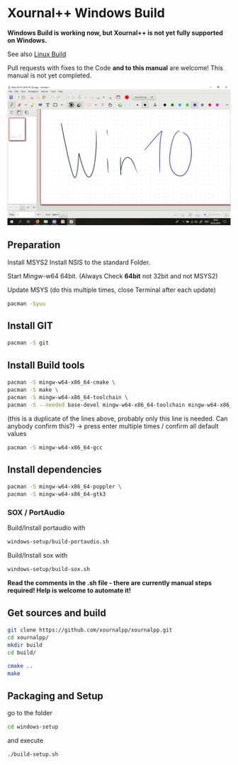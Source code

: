 # Xournal++ Windows Build

**Windows Build is working now, but Xournal++ is not yet fully supported
on Windows.**

See also [Linux Build](LinuxBuild.md)

Pull requests with fixes to the Code **and to this manual** are welcome!
This manual is not yet completed.


![Screenshot](main-win.png?raw=true "Xournal++ Screenshot on Win10")

## Preparation
Install MSYS2
Install NSIS to the standard Folder.

Start Mingw-w64 64bit. (Always Check **64bit** not 32bit and not MSYS2)

Update MSYS (do this multiple times,
close Terminal after each update)

```bash
pacman -Syuu
```

## Install GIT
```bash
pacman -S git
```

## Install Build tools
```bash
pacman -S mingw-w64-x86_64-cmake \
pacman -S make \
pacman -S mingw-w64-x86_64-toolchain \
pacman -S --needed base-devel mingw-w64-x86_64-toolchain mingw-w64-x86_64-cmake
```
(this is a duplicate of the lines above, probably only this line is needed.
Can anybody confirm this?)
-> press enter multiple times / confirm all default values

```bash
pacman -S mingw-w64-x86_64-gcc
```

## Install dependencies

```bash
pacman -S mingw-w64-x86_64-poppler \
pacman -S mingw-w64-x86_64-gtk3
```

### SOX / PortAudio
Build/Install portaudio with
```bash
windows-setup/build-portaudio.sh
```

Build/Install sox with
```bash
windows-setup/build-sox.sh
```
**Read the comments in the .sh file - there are currently manual steps required! Help is welcome to automate it!**

## Get sources and build

```bash
git clone https://github.com/xournalpp/xournalpp.git
cd xournalpp/
mkdir build
cd build/
```

```bash
cmake ..
make
```

## Packaging and Setup
go to the folder
```bash
cd windows-setup
```
and execute
```bash
./build-setup.sh
```


